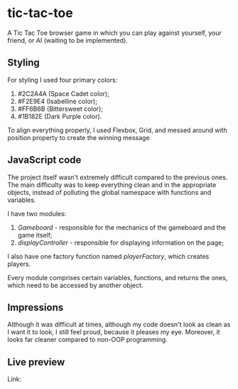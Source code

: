# tic-tac-toe
A Tic Tac Toe browser game in which you can play against yourself, your friend, or AI (waiting to be implemented). 

## Styling 
For styling I used four primary colors:

1) #2C2A4A (Space Cadet color);
2) #F2E9E4 (Isabelline color);
3) #FF6B6B (Bittersweet color);
4) #1B182E (Dark Purple color).

To align everything properly, I used Flexbox, Grid, and messed around with position property to create the winning message

## JavaScript code
The project itself wasn't extremely difficult compared to the previous ones. The main difficulty was to keep everything clean and in the appropriate objects, instead of polluting the global namespace with functions and variables.

I have two modules:

1. *Gameboard* - responsible for the mechanics of the gameboard and the game itself;
2. *displayController* - responsible for displaying information on the page;

I also have one factory function named *playerFactory*, which creates players.

Every module comprises certain variables, functions, and returns the ones, which need to be accessed by another object. 

## Impressions
Although it was difficult at times, although my code doesn't look as clean as I want it to look, I still feel proud, because it pleases my eye. Moreover, it looks far cleaner compared to non-OOP programming.

## Live preview
Link: 